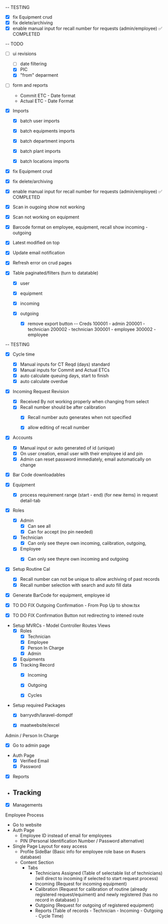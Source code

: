 -- TESTING
- [x] fix Equipment crud 
- [x] fix delete/archiving
- [x] enable manual input for recall number for requests (admin/employee) ✅ COMPLETED

-- TODO
- [ ] ui revisions
    - [ ] date filtering
    - [x] PIC
    - [x] "from" deparment

- [ ] form and reports
    - Commit ETC - Date format
    - Actual ETC - Date Format






- [x] Imports
    - [x] batch user imports
    - [x] batch equipments imports
    - [x] batch department imports
    - [x] batch plant imports 
    - [x] batch locations imports



- [x] fix Equipment crud 
- [x] fix delete/archiving
- [x] enable manual input for recall number for requests (admin/employee) ✅ COMPLETED

- [x] Scan in ougoing show not working
- [x] Scan not working on equipment
- [x] Barcode format on employee, equipment, recall show incoming - outgoing


- [x] Latest modified on top
- [x] Update email notification
- [x] Refresh error on crud pages




- [x] Table paginated/filters (turn to datatable)  
    - [x] user
    - [x] equipment

    - [x] incoming
    - [x] outgoing
        - [x] remove export button
-- Creds
100001 - admin
200001 - technician
200002 - technician
300001 - employee
300002 - employee


-- TESTING
- [x] Cycle time    
    - [x] Manual inputs for CT Reqd (days) standard 
    - [x] Manual inputs for Commit and Actual ETCs 
    - [x] auto calculate queuing days, start to finish
    - [x] auto calculate overdue

- [x] Incoming Request Revision
    - [x] Received By not working properly when changing from select
    - [x] Recall number should be after calibration
        - [x] Recall number auto generates when not specified
        - [x] allow editing of recall number


- [x] Accounts
    - [x] Manual input or auto generated of id (unique)
    - [x] On user creation, email user with their employee id and pin
    - [x] Admin can reset password immediately, email automatically on change  

- [x] Bar Code downloadables


- [x] Equipment
    - [x] process requirement range (start - end) (for new items) in request detail-tab

- [x] Roles
    - [x] Admin
        - [x] Can see all
        - [x] Can for accept (no pin needed)

    - [x] Technician
        - [x] Can only see theyre own incoming, calibration, outgoing, 
        
    - [x] Employee
        - [x] Can only see theyre own incoming and outgoing


- [x] Setup Routine Cal
    - [x] Recall number can not be unique to allow archiving of past records
    - [x] Recall number selection with search and auto fill data
- [x] Generate BarCode for equipment, employee id


- [x] TO DO FIX Outgoing Confirmation -  From Pop Up to show.tsx
- [x] TO DO FIX Confirmation Button not redirecting to intened route

- Setup MVRCs - Model Controller Routes Views
    - [x] Roles 
        - [x] Technician
        - [x] Employee
        - [x] Person In Charge
        - [x] Admin
    - [x] Equipments
    - [x] Tracking Record
        - [x] Incoming
        - [x] Outgoing
        - [x] Cycles


- Setup required Packages
    - [x] barryvdh/laravel-dompdf
    - [x] maatwebsite/excel



Admin / Person In Charge
- [x] Go to admin page
- Auth Page
    - [x] Verified Email
    - [x] Password

- [x] Reports
- Tracking
    - 
- [x] Managements

Employee Process
- Go to website
- Auth Page 
    - Employee ID instead of email for employees
    - PIN (Personal Identification Number / Password alternative)
- Single Page Layout for easy access
    - Profile SideBar (Basic info for employee role base on #users database)
    - Content Section 
        - Tabs
            - Technicians Assigned (Table of selectable list of technicians) (will direct to incoming if selected to start request process)
            - Incoming (Request for incoming equipment)
            - Calibration (Request for calibration of routine (already registered request/equiment) and newly registered (has no record in database) ) 
            - Outgoing (Request for outgoing of registered equipment)
            - Reports (Table of records - Technician  - Incoming - Outgoing - Cycle Time)

